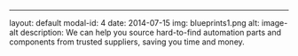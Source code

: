 ---
layout: default
modal-id: 4
date: 2014-07-15
img: blueprints1.png
alt: image-alt
description: We can help you source hard-to-find automation parts and components from trusted suppliers, saving you time and money.
